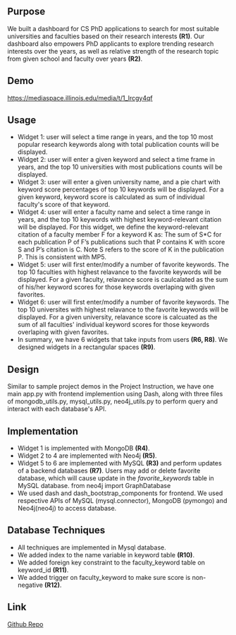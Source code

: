 ## Purpose

We built a dashboard for CS PhD applications to search for most suitable universities and faculties based on their research interests **(R1)**. Our dashboard also empowers PhD applicants to explore trending research interests over the years, as well as relative strength of the research topic from given school and faculty over years **(R2)**.

## Demo

<https://mediaspace.illinois.edu/media/t/1_lrcgy4qf>

## Usage

- Widget 1: user will select a time range in years, and the top 10 most popular research keywords along with total publication counts will be displayed.
- Widget 2: user will enter a given keyword and select a time frame in years, and the top 10 universities with most publications counts will be displayed.
- Widget 3: user will enter a given university name, and a pie chart with keyword score percentages of top 10 keywords will be displayed. For a given keyword, keyword score is calculated as sum of individual faculty's score of that keyword.
- Widget 4: user will enter a faculty name and select a time range in years, and the top 10 keywords with highest keyword-relevant citation will be displayed. For this widget, we define the keyword-relevant citation of a faculty member F for a keyword K as: The sum of S\*C for each publication P of F’s publications such that P contains K with score S and P’s citation is C. Note S refers to the score of K in the publication P. This is consistent with MP5.
- Widget 5: user will first enter/modify a number of favorite keywords. The top 10 faculties with highest relavance to the favorite keywords will be displayed. For a given faculty, relavance score is caulcalated as the sum of his/her keyword scores for those keywords overlaping with given favorites.
- Widget 6: user will first enter/modify a number of favorite keywords. The top 10 universites with highest relavance to the favorite keywords will be displayed. For a given university, relavance score is calcuated as the sum of all faculties' individual keyword scores for those keywords overlaping with given favorites.
- In summary, we have 6 widgets that take inputs from users **(R6, R8)**. We designed widgets in a rectangular spaces **(R9)**.

## Design

Similar to sample project demos in the Project Instruction, we have one main app.py with frontend implemention using Dash, along with three files of mongodb_utils.py, mysql_utils.py, neo4j_utils.py to perform query and interact with each database's API.

## Implementation

- Widget 1 is implemented with MongoDB **(R4)**.
- Widget 2 to 4 are implemented with Neo4j **(R5)**.
- Widget 5 to 6 are implemented with MySQL **(R3)** and perform updates of a backend databases **(R7)**. Users may add or delete favorite database, which will cause update in the _favorite_keywords_ table in MySQL database.
  from neo4j import GraphDatabase
- We used dash and dash_bootstrap_components for frontend. We used respective APIs of MySQL (mysql.connector), MongoDB (pymongo) and Neo4j(neo4j) to access database.

## Database Techniques

- All techniques are implemented in Mysql database.
- We added index to the name variable in keyword table **(R10)**.
- We added foreign key constraint to the faculty_keyword table on keyword_id **(R11)**.
- We added trigger on faculty_keyword to make sure score is non-negative **(R12)**.

## Link

[Github Repo](https://github.com/willychang21/CS-PhD-Academic-World-Website)
